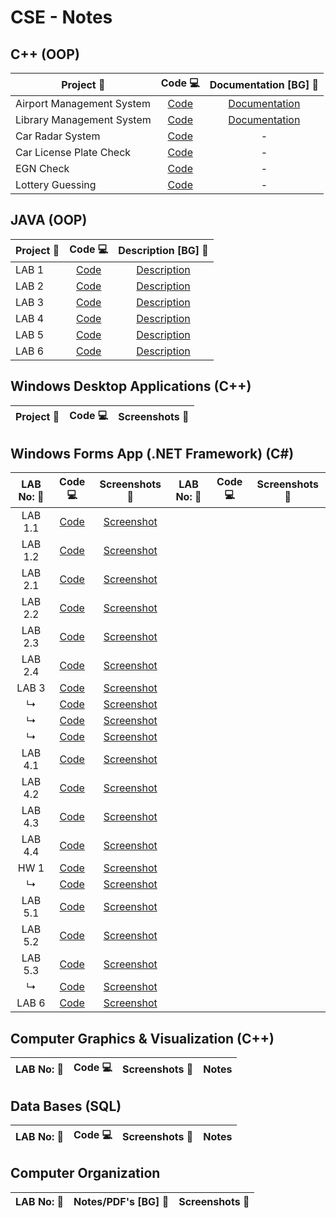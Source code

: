 # CSE - Notes
## C++ (OOP)

| Project 📃                       | Code 💻                   | Documentation [BG] 📑 |
| ------------------------------- |:------------------------:| :------------------:|
| Airport Management System       | [Code](FINAL/FINAL/Source.cpp)      | [Documentation](Documentation.pdf)     |
| Library Management System       | [Code](Library.cpp)      | [Documentation](Semester_Project.pdf)     |
| Car Radar System                | [Code](Radar.cpp)        |          -          |
| Car License Plate Check         | [Code](LicensePlate.cpp) |          -          |
| EGN Check                       | [Code](EGN.cpp)          |          -          |
| Lottery Guessing                | [Code](Lottery.cpp)      |          -          |


## JAVA (OOP)

| Project 📃                       | Code 💻                   | Description [BG] 📝  |
| ------------------------------- |:------------------------:| :------------------:|
| LAB 1                         | [Code](JAVA/LAB_1/Code/Main.java) | [Description](JAVA/LAB_1/2nd-1.pdf)     |
| LAB 2                         | [Code](JAVA/LAB_2/Code/Main.java) | [Description](JAVA/LAB_2/2nd-5.pdf)     |
| LAB 3                         | [Code](JAVA/LAB_3/Code)           | [Description](JAVA/LAB_3/project02_merged.pdf)     |
| LAB 4                         | [Code](JAVA/LAB_4/Code/Main.java) | [Description](JAVA/LAB_4/kp.pdf)     |
| LAB 5                         | [Code](JAVA/LAB_5/Code/Main.java) | [Description](JAVA/LAB_5/str18.pdf)     |
| LAB 6                         | [Code](JAVA/LAB_6/Code/Main.java) | [Description](JAVA/LAB_6/Project10mail.pdf)     |


## Windows Desktop Applications (C++)

| Project 📃                       | Code 💻                   | Screenshots 📱       |
| ------------------------------- |:------------------------:| :------------------:|


## Windows Forms App (.NET Framework) (C#)
| LAB No: 📃                       | Code 💻                    | Screenshots 📱       | LAB No: 📃                       | Code 💻                    | Screenshots 📱       |
| :-----------------------------: |:-------------------------:| :------------------:| :--------------------------: |:-------------------------:| :------------------:|
| LAB 1.1 | [Code](Windows-Forms/LAB1/LAB1-1code/Form1.cs) | [Screenshot](Windows-Forms/LAB1/Screenshots/LAB1-1.md)|
| LAB 1.2 | [Code](Windows-Forms/LAB1/LAB1-2code/Form1.cs) | [Screenshot](Windows-Forms/LAB1/Screenshots/LAB1-2.md)|
| LAB 2.1 | [Code](Windows-Forms/LAB2/LAB2-1code/Form1.cs) | [Screenshot](Windows-Forms/LAB2/Screenshots/LAB2-1.md)|
| LAB 2.2 | [Code](Windows-Forms/LAB2/LAB2-2code/Form1.cs) | [Screenshot](Windows-Forms/LAB2/Screenshots/LAB2-2.md)|
| LAB 2.3 | [Code](Windows-Forms/LAB2/LAB2-3code/Form1.cs) | [Screenshot](Windows-Forms/LAB2/Screenshots/LAB2-3.md)|
| LAB 2.4 | [Code](Windows-Forms/LAB2/LAB2-4code/Form1.cs) | [Screenshot](Windows-Forms/LAB2/Screenshots/LAB2-4.md)|
| LAB 3   | [Code](Windows-Forms/LAB3/LAB3-code/Form1.cs) | [Screenshot](Windows-Forms/LAB3/Screenshots/LAB3-1.md) |
| ↳       | [Code](Windows-Forms/LAB3/LAB3-code/Form2.cs) | [Screenshot](Windows-Forms/LAB3/Screenshots/LAB3-2.md) |
| ↳       | [Code](Windows-Forms/LAB3/LAB3-code/Form3.cs) | [Screenshot](Windows-Forms/LAB3/Screenshots/LAB3-3.md) |
| ↳       | [Code](Windows-Forms/LAB3/LAB3-code/Form4.cs) | [Screenshot](Windows-Forms/LAB3/Screenshots/LAB3-4.md) |
| LAB 4.1 | [Code](Windows-Forms/LAB4/LAB4-1code/Form1.cs) | [Screenshot](Windows-Forms/LAB4/Screenshots/LAB4-1.md)|
| LAB 4.2 | [Code](Windows-Forms/LAB4/LAB4-2code/Form1.cs) | [Screenshot](Windows-Forms/LAB4/Screenshots/LAB4-2.md)|
| LAB 4.3 | [Code](Windows-Forms/LAB4/LAB4-3code/Form1.cs) | [Screenshot](Windows-Forms/LAB4/Screenshots/LAB4-3.md)|
| LAB 4.4 | [Code](Windows-Forms/LAB4/LAB4-4code/Form1.cs) | [Screenshot](Windows-Forms/LAB4/Screenshots/LAB4-4.md)|
| HW 1    | [Code](Windows-Forms/HW1/HW1-code/Form1.cs) | [Screenshot](Windows-Forms/HW1/Screenshots/HW1.md)|
| ↳       | [Code](Windows-Forms/HW1/HW1-code/Form2.cs) | [Screenshot](Windows-Forms/HW1/Screenshots/HW1.md)|
| LAB 5.1 | [Code](Windows-Forms/LAB5/LAB5-1code/Form1.cs) | [Screenshot](Windows-Forms/LAB5/Screenshots/LAB5-1.md)|
| LAB 5.2 | [Code](Windows-Forms/LAB5/LAB5-2code/Form1.cs) | [Screenshot](Windows-Forms/LAB5/Screenshots/LAB5-2.md)|
| LAB 5.3 | [Code](Windows-Forms/LAB5/LAB5-3code/Form1.cs) | [Screenshot](Windows-Forms/LAB5/Screenshots/LAB5-3.md)|
| ↳       | [Code](Windows-Forms/LAB5/LAB5-3code/Form2.cs) | [Screenshot](Windows-Forms/LAB5/Screenshots/LAB5-3.md)|
| LAB 6   | [Code](Windows-Forms/LAB6/LAB6-1code/Form1.cs) | [Screenshot](Windows-Forms/LAB6/Screenshots/LAB6-1.md)|
  
## Computer Graphics & Visualization (C++)
| LAB No: 📃                       | Code 💻                    | Screenshots 📱       | Notes            |
| :-----------------------------: |:-------------------------:| :------------------:| :------------------:|


## Data Bases (SQL)
| LAB No: 📃                       | Code 💻                    | Screenshots 📱       | Notes            |
| :-----------------------------: |:-------------------------:| :------------------:| :------------------:|


## Computer Organization
| LAB No: 📃                       | Notes/PDF's [BG] 📝     | Screenshots 📱       |
| :-----------------------------: |:-------------------------:| :------------------:| 
